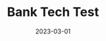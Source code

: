 ---
title: Bank Tech Test
date: 2023-03-01
description: A CLI bank program that allows the users to do deposits and withdrawals. It also allows the users to see their account statements (Transaction date, transaction amount and total balance) with transactions in reverse chronological order. It is possible to interact with the program via Ruby's shell, IRB.
image: assets/img/games/bank.png
img_alt: bank_tech_test
company: Makers
technologies: [Ruby, RSpec]
website: ""
youtube: [""]
github_url: "https://github.com/MartaBia/bank-tech-test"
---
